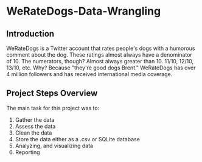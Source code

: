 # WeRateDogs-Data-Wrangling

## Introduction
WeRateDogs is a Twitter account that rates people's dogs with a humorous comment about the dog. These ratings almost always have a denominator of 10. The numerators, though? Almost always greater than 10. 11/10, 12/10, 13/10, etc. Why? Because "they're good dogs Brent." WeRateDogs has over 4 million followers and has received international media coverage.

## Project Steps Overview
The main task for this project was to:
1. Gather the data
2. Assess the data
3. Clean the data
4. Store the data either as a .csv or SQLite database
5. Analyzing, and visualizing data
6. Reporting
